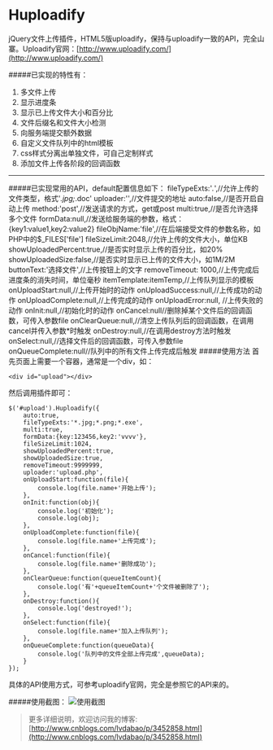 Huploadify
==========

jQuery文件上传插件，HTML5版uploadify，保持与uploadify一致的API，完全山寨。Uploadify官网：[http://www.uploadify.com/](http://www.uploadify.com/)

#####已实现的特性有：
1. 多文件上传
2. 显示进度条
3. 显示已上传文件大小和百分比
4. 文件后缀名和文件大小检测
5. 向服务端提交额外数据
6. 自定义文件队列中的html模板
7. css样式分离出单独文件，可自己定制样式
8. 添加文件上传各阶段的回调函数

------------

#####已实现常用的API，default配置信息如下：
    fileTypeExts:'*.*',//允许上传的文件类型，格式'*.jpg;*.doc'
    uploader:'',//文件提交的地址
    auto:false,//是否开启自动上传
    method:'post',//发送请求的方式，get或post
    multi:true,//是否允许选择多个文件
    formData:null,//发送给服务端的参数，格式：{key1:value1,key2:value2}
    fileObjName:'file',//在后端接受文件的参数名称，如PHP中的$_FILES['file']
    fileSizeLimit:2048,//允许上传的文件大小，单位KB
    showUploadedPercent:true,//是否实时显示上传的百分比，如20%
    showUploadedSize:false,//是否实时显示已上传的文件大小，如1M/2M
    buttonText:'选择文件',//上传按钮上的文字
    removeTimeout: 1000,//上传完成后进度条的消失时间，单位毫秒
    itemTemplate:itemTemp,//上传队列显示的模板
    onUploadStart:null,//上传开始时的动作
    onUploadSuccess:null,//上传成功的动作
    onUploadComplete:null,//上传完成的动作
    onUploadError:null, //上传失败的动作
    onInit:null,//初始化时的动作
    onCancel:null//删除掉某个文件后的回调函数，可传入参数file
    onClearQueue:null,//清空上传队列后的回调函数，在调用cancel并传入参数*时触发
    onDestroy:null,//在调用destroy方法时触发
    onSelect:null,//选择文件后的回调函数，可传入参数file
    onQueueComplete:null//队列中的所有文件上传完成后触发
#####使用方法
首先页面上需要一个容器，通常是一个div，如：

`<div id="upload"></div>`

然后调用插件即可：

    $('#upload').Huploadify({
        auto:true,
        fileTypeExts:'*.jpg;*.png;*.exe',
        multi:true,
        formData:{key:123456,key2:'vvvv'},
        fileSizeLimit:1024,
        showUploadedPercent:true,
        showUploadedSize:true,
        removeTimeout:9999999,
        uploader:'upload.php',
        onUploadStart:function(file){
            console.log(file.name+'开始上传');
        },
        onInit:function(obj){
            console.log('初始化');
            console.log(obj);
        },
        onUploadComplete:function(file){
            console.log(file.name+'上传完成');
        },
        onCancel:function(file){
            console.log(file.name+'删除成功');
        },
        onClearQueue:function(queueItemCount){
            console.log('有'+queueItemCount+'个文件被删除了');
        },
        onDestroy:function(){
            console.log('destroyed!');
        },
        onSelect:function(file){
            console.log(file.name+'加入上传队列');
        },
        onQueueComplete:function(queueData){
            console.log('队列中的文件全部上传完成',queueData);
        }
    });

具体的API使用方式，可参考uploadify官网，完全是参照它的API来的。

#####使用截图：
![使用截图](http://images.cnitblog.com/blog/520134/201312/01185252-55d3c4606ddb4a8995dc1b9563d2847b.jpg)

>更多详细说明，欢迎访问我的博客:[http://www.cnblogs.com/lvdabao/p/3452858.html](http://www.cnblogs.com/lvdabao/p/3452858.html)
